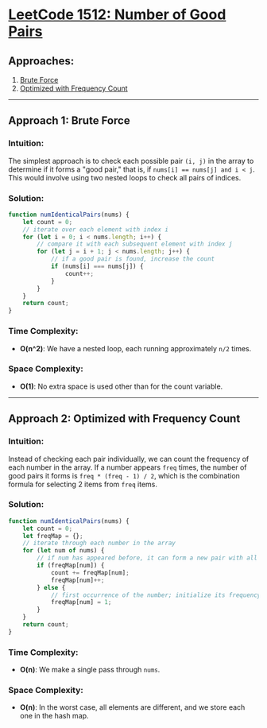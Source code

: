 # [LeetCode 1512: Number of Good Pairs](https://leetcode.com/problems/number-of-good-pairs/)

## Approaches:
1. [Brute Force](#approach-1-brute-force)
2. [Optimized with Frequency Count](#approach-2-optimized-with-frequency-count)

---

## Approach 1: Brute Force

### Intuition:
The simplest approach is to check each possible pair `(i, j)` in the array to determine if it forms a "good pair," that is, if `nums[i] == nums[j] and i < j`. This would involve using two nested loops to check all pairs of indices.

### Solution:
```javascript
function numIdenticalPairs(nums) {
    let count = 0;
    // iterate over each element with index i
    for (let i = 0; i < nums.length; i++) {
        // compare it with each subsequent element with index j
        for (let j = i + 1; j < nums.length; j++) {
            // if a good pair is found, increase the count
            if (nums[i] === nums[j]) {
                count++;
            }
        }
    }
    return count;
}
```

### Time Complexity:
- **O(n^2)**: We have a nested loop, each running approximately `n/2` times.
  
### Space Complexity:
- **O(1)**: No extra space is used other than for the count variable.

---

## Approach 2: Optimized with Frequency Count

### Intuition:
Instead of checking each pair individually, we can count the frequency of each number in the array. If a number appears `freq` times, the number of good pairs it forms is `freq * (freq - 1) / 2`, which is the combination formula for selecting 2 items from `freq` items.

### Solution:
```javascript
function numIdenticalPairs(nums) {
    let count = 0;
    let freqMap = {};
    // iterate through each number in the array
    for (let num of nums) {
        // if num has appeared before, it can form a new pair with all its previous occurences
        if (freqMap[num]) {
            count += freqMap[num];
            freqMap[num]++;
        } else {
            // first occurrence of the number; initialize its frequency
            freqMap[num] = 1;
        }
    }
    return count;
}
```

### Time Complexity:
- **O(n)**: We make a single pass through `nums`.

### Space Complexity:
- **O(n)**: In the worst case, all elements are different, and we store each one in the hash map.

